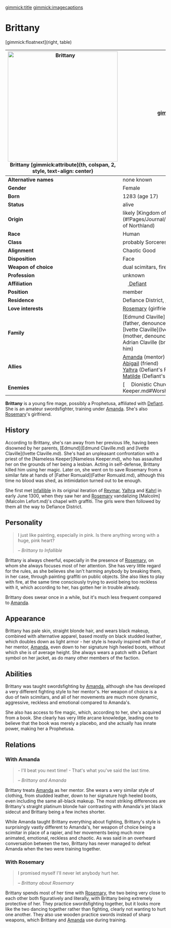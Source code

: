 [gimmick:title](Brittany)
[gimmick:imagecaptions]( )

# Brittany

[gimmick:floatnext](right, table)

| <a href="https://i.imgur.com/wjzkcsA.png"><img src="https://i.imgur.com/wjzkcsA.png" width="345px" alt="Brittany" title="Brittany"></img></a><br />Brittany [gimmick:attribute](th, colspan, 2, style, text-align: center) | [gimmick:del]()                                              |
| ------------------------------------------------------------ | ------------------------------------------------------------ |
| **Alternative names**                                        | none known                                                   |
| **Gender**                                                   | Female                                                       |
| **Born**                                                     | 1283 (age 17)                                                |
| **Status**                                                   | alive                                                        |
| **Origin**                                                   | likely [Kingdom of Northland](#!Pages/Journal/Organizations/Kingdom of Northland) |
| **Race**                                                     | Human                                                        |
| **Class**                                                    | probably Sorceress (Prophetusa)                              |
| **Alignment**                                                | Chaotic Good                                                 |
| **Disposition**                                              | Face                                                         |
| **Weapon of choice**                                         | dual scimitars, fire bolt                                    |
| **Profession**                                               | unknown                                                      |
| **Affiliation**                                              | [<img src="https://i.imgur.com/ZVeztfS.png" height="16px"></img> Defiant](#!Pages/Journal/Organizations/Defiant.md) |
| **Position**                                                 | member                                                       |
| **Residence**                                                | Defiance District, [Dimok](#!Pages/Journal/Locations/Dimok.md) |
| **Love interests**                                           | [Rosemary](Rosemary.md) (girlfriend)                         |
| **Family**                                                   | [Edmund Claville](Edmund Claville.md) (father, denounced her)<br />[Ivette Claville](Ivette Claville.md) (mother, denounced her)<br />Adrian Claville (brother, she denounced him) |
| **Allies**                                                   | [Amanda](Amanda.md) (mentor)<br />[Abigail](Abigail.md) (friend)<br />[Yalhra](Yalhra.md) (Defiant's Five teammate)<br />[Matilde](Matilde.md) (Defiant's Five teammate) |
| **Enemies**                                                  | [<img src="https://i.imgur.com/mU5mAl5.png" height="16px"></img> Dionistic Church](Nameless Keeper.md#Worshippers) |

**Brittany** is a young fire mage, possibly a Prophetusa, affiliated with [Defiant](#!Pages/Journal/Organizations/Defiant.md). She is an amateur swordsfighter, training under [Amanda](Amanda.md). She's also [Rosemary](Rosemary.md)'s girlfriend.

## History

According to Brittany, she's ran away from her previous life, having been disowned by her parents, [Edmund](Edmund Claville.md) and [Ivette Claville](Ivette Claville.md). She's had an unpleasant confrontation with a priest of the [Nameless Keeper](Nameless Keeper.md), who has assaulted her on the grounds of her being a lesbian. Acting in self-defense, Brittany killed him using her magic. Later on, she went on to save Rosemary from a similar fate at hands of [Father Romuald](Father Romuald.md), although this time no blood was shed, as intimidation turned out to be enough.

She first met [Infallible](Pages/Journal/Organizations/Infallible.md) in its original iteration of [Reymar](Reymar.md), [Yalhra](Yalhra.md) and [Kahrl](Kahrl.md) in early June 1300, when they saw her and [Rosemary](Rosemary.md) vandalizing [Malcolm](Malcolm Lefort.md)'s chapel with graffiti. The girls were then followed by them all the way to Defiance District.

## Personality

> I just like painting, especially in pink. Is there anything wrong with a huge, pink heart?
>
> – *Brittany to Infallible*

Brittany is always cheerful, especially in the presence of [Rosemary](Rosemary.md), on whom she always focuses most of her attention. She has very little regard for the rules, as she believes she isn't harming anybody by breaking them, in her case, through painting graffiti on public objects. She also likes to play with fire, at the same time consciously trying to avoid being too reckless with it, which according to her, has gotten her in trouble already.

Brittany does swear once in a while, but it's much less frequent compared to [Amanda](Amanda.md).

## Appearance

Brittany has pale skin, straight blonde hair, and wears black makeup, combined with alternative apparel, based mostly on black studded leather, which doubles down as light armor - her style is heavily inspired with that of her mentor, [Amanda](Amanda.md), even down to her signature high heeled boots, without which she is of average height. She always wears a patch with a Defiant symbol on her jacket, as do many other members of the faction.

## Abilities

Brittany was taught swordsfighting by [Amanda](Amanda.md), although she has developed a very different fighting style to her mentor's. Her weapon of choice is a duo of twin scimitars, and all of her movements are much more dynamic, aggressive, reckless and emotional compared to Amanda's.

She also has access to fire magic, which, according to her, she's acquired from a book. She clearly has very little arcane knowledge, leading one to believe that the book was merely a placebo, and she actually has innate power, making her a Prophetusa.

## Relations

### With Amanda

> \- I'll beat you next time!
> \- That's what you've said the last time.
>
> – *Brittany and Amanda*

Brittany treats [Amanda](Amanda.md) as her mentor. She wears a very similar style of clothing, from studded leather, down to her signature high heeled boots, even including the same all-black makeup. The most striking differences are Brittany's straight platinum blonde hair contrasting with Amanda's jet black sidecut and Brittany being a few inches shorter.

While Amanda taught Brittany everything about fighting, Brittany's style is surprisingly vastly different to Amanda's, her weapon of choice being a scimitar in place of a rapier, and her movements being much more animated, emotional, reckless and chaotic. As was said in an overheard conversation between the two, Brittany has never managed to defeat Amanda when the two were training together.

### With Rosemary

> I promised myself I'll never let anybody hurt her.
>
> – *Brittany about Rosemary*

Brittany spends most of her time with [Rosemary](Rosemary.md), the two being very close to each other both figuratively and literally, with Brittany being extremely protective of her. They practice swordsfighting together, but it looks more like the two dancing together rather than fighting, clearly not wanting to hurt one another. They also use wooden practice swords instead of sharp weapons, which Brittany and [Amanda](Amanda.md) use during training.